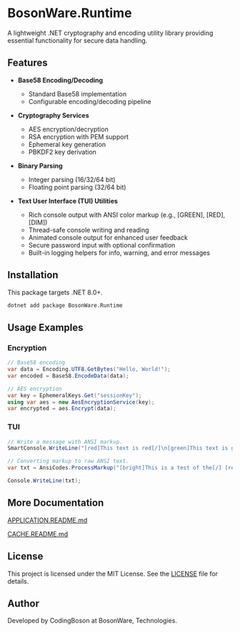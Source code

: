 # BosonWare.Runtime

A lightweight .NET cryptography and encoding utility library providing essential functionality for secure data handling.

## Features

- **Base58 Encoding/Decoding**
    - Standard Base58 implementation
    - Configurable encoding/decoding pipeline

- **Cryptography Services**
    - AES encryption/decryption
    - RSA encryption with PEM support 
    - Ephemeral key generation
    - PBKDF2 key derivation

- **Binary Parsing**
    - Integer parsing (16/32/64 bit)
    - Floating point parsing (32/64 bit)

- **Text User Interface (TUI) Utilities**
    - Rich console output with ANSI color markup (e.g., [GREEN], [RED], [DIM])
    - Thread-safe console writing and reading
    - Animated console output for enhanced user feedback
    - Secure password input with optional confirmation
    - Built-in logging helpers for info, warning, and error messages

## Installation

This package targets .NET 8.0+.
```bash
dotnet add package BosonWare.Runtime
```

## Usage Examples

### Encryption
```csharp
// Base58 encoding
var data = Encoding.UTF8.GetBytes("Hello, World!");
var encoded = Base58.EncodeData(data);

// AES encryption
var key = EphemeralKeys.Get("sessionKey");
using var aes = new AesEncryptionService(key);
var encrypted = aes.Encrypt(data);
```

### TUI
```csharp
// Write a message with ANSI markup.
SmartConsole.WriteLine("[red]This text is red[/]\n[green]This text is green[/]");

// Converting markup to raw ANSI text.
var txt = AnsiCodes.ProcessMarkup("[bright]This is a test of the[/] [red]ANSI[/] codes in [green]BosonWare.Runtime[/].");

Console.WriteLine(txt);

```

## More Documentation
[APPLICATION.README.md](BosonWare.Runtime/APPLICATION.README.md)

[CACHE.README.md](BosonWare.Runtime/CACHE.README.md)

## License

This project is licensed under the MIT License. See the [LICENSE](LICENSE) file for details.

## Author

Developed by CodingBoson at BosonWare, Technologies.
